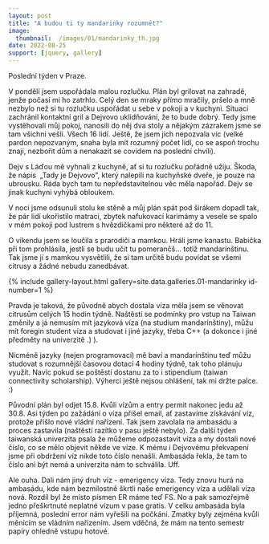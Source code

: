```yaml
---
layout: post
title: "A budou ti ty mandarinky rozumnět?"
image:
  thumbnail:  /images/01/mandarinky_th.jpg
date: 2022-08-25
support: [jquery, gallery]
---
```


Poslední týden v Praze. 

V pondělí jsem uspořádala malou rozlučku. Plán byl grilovat na zahradě, jenže počasí mi ho zatrhlo. Celý den se mraky přímo mračily, pršelo a mně nezbylo než si tu rozlučku uspořádat u sebe v pokoji a v kuchyni. Situaci zachránil kontaktní gril a Dejvovo uklidňování, že to bude dobrý. Tedy jsme vystěhovali můj pokoj, nanosili do něj dva stoly a nějakým zázrakem jsme se tam všichni vešli. Všech 16 lidí. Ještě, že jsem jich nepozvala víc (velké pardon nepozvaným, snaha byla mít rozumný počet lidí, co se aspoň trochu znají, nezbořit dům a nenakazit se covidem na poslední chvíli). 


Dejv s Láďou mě vyhnali z kuchyně, ať si tu rozlučku pořádně užiju. Škoda, že nápis  „Tady je Dejvovo", který nalepili na kuchyňské dveře, je pouze na ubrousku. Ráda bych tam tu nepředstavitelnou věc měla napořád. Dejv se jinak kuchyni vyhýbá obloukem.


V noci jsme odsunuli stolu ke stěně a můj plán spát pod širákem dopadl tak, že pár lidí ukořistilo matraci, zbytek nafukovací karimámy a vesele se spalo v mém pokoji pod lustrem s hvězdičkami pro některé až do 11.

O víkendu jsem se loučila s prarodiči a mamkou. Hráli jsme kanastu. Babička při tom prohlásila, jestli se budu učit tu pomerančš... totiž mandarínštinu. Tak jsme jí s mamkou vysvětlili, že si tam určitě budu povídat se všemi citrusy a žádné nebudu zanedbávat. 

{% include gallery-layout.html gallery=site.data.galleries.01-mandarinky   id-number=1 %}

Pravda je taková, že původně abych dostala víza měla jsem se věnovat citrusům celých 15 hodin týdně. Naštěstí se podmínky pro vstup na Taiwan změnily a já nemusím mít jazyková víza (na studium mandarínštiny), můžu mít foregin student víza a studovat i jiné jazyky, třeba C++ (a dokonce i jiné předměty na univerzitě .) ).  

Nicméně jazyky (nejen programovací) mě baví a mandarínštinu teď můžu studovat s rozumnější časovou dotací 4 hodiny týdně, tak toho plánuju využít. Navíc pokud se poštěstí dostanu za to i stipendium (taiwan connectivity scholarship). Výherci ještě nejsou ohlášení, tak mi držte palce. :)

Původní plán byl odjet 15.8. Kvůli vízům a entry permit nakonec jedu až 30.8. Asi týden po zažádání o víza přišel email, ať zastavíme získávání víz, protože přišlo nové vládní nařízení. Tak jsem zavolala na ambasádu a proces zastavila (naštěstí razítko v pasu ještě nebylo). Za další týden taiwanská univerzita psala že můžeme odpozastavit víza a my dostali nové číslo, co se mělo objevit někde ve víze. K mému i Dejvovému překvapení jsme při obdržení víz nikde toto číslo nenašli. Ambasáda řekla, že tam to číslo ani být nemá a univerzita nám to schválila. Uff.


Ale ouha. Dali nám jiný druh víz - emerigency víza. Tedy znovu hurá na ambasádu, kde nám bezmilostně škrtli naše emerigency víza a udělali víza nová. Rozdíl byl že místo písmen ER máme teď FS. No a pak samozřejmě jedno přeškrtnuté neplatné vízum v pase gratis.  V celku ambasáda byla příjemná, poslední error nám vyřešili na počkání. Zmatky byly zejména kvůli měnícím se vládním nařízením. Jsem vděčná, že mám na tento semestr papíry ohledně vstupu hotové.
